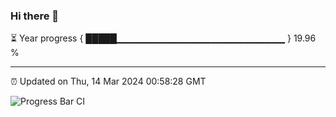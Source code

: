 ### Hi there 👋

⏳ Year progress { █████▁▁▁▁▁▁▁▁▁▁▁▁▁▁▁▁▁▁▁▁▁▁▁▁▁ } 19.96 %

---

⏰ Updated on Thu, 14 Mar 2024 00:58:28 GMT

![Progress Bar CI](https://github.com/liununu/liununu/workflows/Progress%20Bar%20CI/badge.svg)
